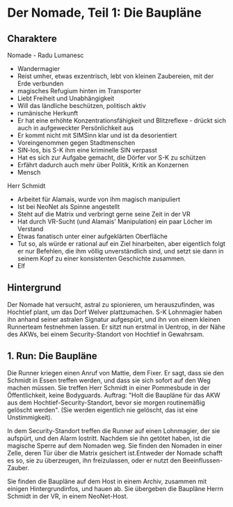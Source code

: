 # Der Nomade, Teil 1: Die Baupläne

## Charaktere

Nomade - Radu Lumanesc
* Wandermagier
* Reist umher, etwas exzentrisch, lebt von kleinen Zaubereien, mit der Erde verbunden
* magisches Refugium hinten im Transporter
* Liebt Freiheit und Unabhängigkeit
* Will das ländliche beschützen, politisch aktiv
* rumänische Herkunft
* Er hat eine erhöhte Konzentrationsfähigkeit und Blitzreflexe - drückt sich auch in aufgeweckter Persönlichkeit aus
* Er kommt nicht mit SIMSinn klar und ist da desorientiert
* Voreingenommen gegen Stadtmenschen
* SIN-los, bis S-K ihm eine kriminelle SIN verpasst
* Hat es sich zur Aufgabe gemacht, die Dörfer vor S-K zu schützen
* Erfährt dadurch auch mehr über Politik, Kritik an Konzernen
* Mensch

Herr Schmidt
* Arbeitet für Alamais, wurde von ihm magisch manipuliert
* Ist bei NeoNet als Spinne angestellt
* Steht auf die Matrix und verbringt gerne seine Zeit in der VR
* Hat durch VR-Sucht (und Alamais' Manipulation) ein paar Löcher im Verstand
* Etwas fanatisch unter einer aufgeklärten Oberfläche
* Tut so, als würde er rational auf ein Ziel hinarbeiten, aber eigentlich folgt er nur 
  Befehlen, die ihm völlig unverständlich sind, und setzt sie dann in seinem Kopf zu 
  einer konsistenten Geschichte zusammen.
* Elf


## Hintergrund

Der Nomade hat versucht, astral zu spionieren, um herauszufinden, was Hochtief
plant, um das Dorf Welver plattzumachen.  S-K Lohnmagier haben ihn anhand
seiner astralen Signatur aufgespürt, und ihn von einem kleinen Runnerteam
festnehmen lassen.  Er sitzt nun erstmal in Uentrop, in der Nähe des AKWs, bei
einem Security-Standort von Hochtief in Gewahrsam.

## 1. Run: Die Baupläne

Die Runner kriegen einen Anruf von Mattie, dem Fixer. Er sagt, dass sie den
Schmidt in Essen treffen werden, und dass sie sich sofort auf den Weg machen
müssen. Sie treffen Herr Schmidt in einer Pommesbude in der Öffentlichkeit,
keine Bodyguards. Auftrag: "Holt die Baupläne für das AKW aus dem
Hochtief-Security-Standort, bevor sie morgen routinemäßig gelöscht werden".
(Sie werden eigentlich nie gelöscht, das ist eine Unstimmigkeit).

In dem Security-Standort treffen die Runner auf einen Lohnmagier, der sie
aufspürt, und den Alarm lostritt. Nachdem sie ihn getötet haben, ist die
magische Sperre auf dem Nomaden weg.  Sie finden den Nomaden in einer Zelle,
deren Tür über die Matrix gesichert ist.Entweder der Nomade schafft es so, sie
zu überzeugen, ihn freizulassen, oder er nutzt den Beeinflussen-Zauber.

Sie finden die Baupläne auf dem Host in einem Archiv, zusammen mit einigen
Hintergrundinfos, und hauen ab. Sie übergeben die Baupläne Herrn Schmidt in
der VR, in einem NeoNet-Host.

